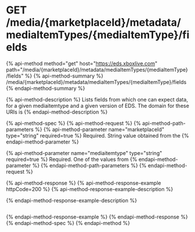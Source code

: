 # GET /media/{marketplaceId}/metadata/mediaItemTypes/{mediaItemType}/fields

{% api-method method="get" host="https://eds.xboxlive.com" path="/media/{marketplaceId}/metadata/mediaItemTypes/{mediaItemType}/fields" %}
{% api-method-summary %}
/media/{marketplaceId}/metadata/mediaItemTypes/{mediaItemType}/fields
{% endapi-method-summary %}

{% api-method-description %}
Lists fields from which one can expect data, for a given mediaitemtype and a given version of EDS. The domain for these URIs is
{% endapi-method-description %}

{% api-method-spec %}
{% api-method-request %}
{% api-method-path-parameters %}
{% api-method-parameter name="marketplaceId" type="string" required=true %}
Required. String value obtained from the
{% endapi-method-parameter %}

{% api-method-parameter name="mediaitemtype" type="string" required=true %}
Required. One of the values from
{% endapi-method-parameter %}
{% endapi-method-path-parameters %}
{% endapi-method-request %}

{% api-method-response %}
{% api-method-response-example httpCode=200 %}
{% api-method-response-example-description %}

{% endapi-method-response-example-description %}

```text

```
{% endapi-method-response-example %}
{% endapi-method-response %}
{% endapi-method-spec %}
{% endapi-method %}

